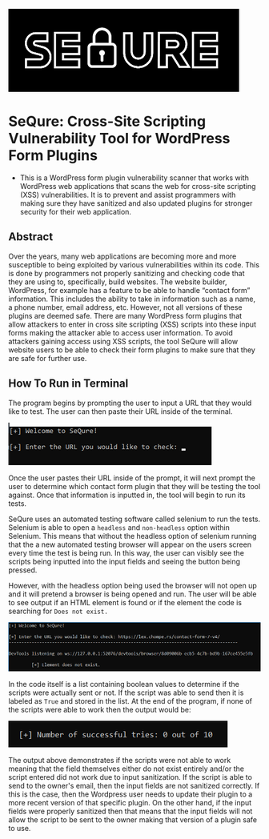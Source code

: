 ![SeQure](img/sequre_logo.png)
# SeQure: Cross-Site Scripting Vulnerability Tool for WordPress Form Plugins

+ This is a WordPress form plugin vulnerability scanner that works with WordPress web applications that scans the web for cross-site scripting (XSS) vulnerabilities. It is to prevent and assist programmers with making sure they have sanitized and also updated plugins for stronger security for their web application.

## Abstract
Over the years, many web applications are becoming more and more susceptible to being exploited by various vulnerabilities within its code. This is done by programmers not properly sanitizing and checking code that they are using to, specifically, build websites. The website builder, WordPress, for example has a feature to be able to handle “contact form” information. This includes the ability to take in information such as a name, a phone number, email address, etc. However, not all versions of these plugins are deemed safe. There are many WordPress form plugins that allow attackers to enter in cross site scripting (XSS) scripts into these input forms making the attacker able to access user information. To avoid attackers gaining access using XSS scripts, the tool SeQure will allow website users to be able to check their form plugins to make sure that they are safe for further use.

## How To Run in Terminal

The program begins by prompting the user to input a URL that they would like to test. The user can then paste their URL inside of the terminal.

![Beginning Prompt](img/bg_prompt.png)

Once the user pastes their URL inside of the prompt, it will next prompt the user to determine which contact form plugin that they will be testing the tool against. Once that information is inputted in, the tool will begin to run its tests.

SeQure uses an automated testing software called selenium to run the tests. Selenium is able to open a `headless` and `non-headless` option within Selenium. This means that without the headless option of selenium running that the a new automated testing browser will appear on the users screen every time the test is being run. In this way, the user can visibly see the scripts being inputted into the input fields and seeing the button being pressed.

However, with the headless option being used the browser will not open up and it will pretend a browser is being opened and run. The user will be able to see output if an HTML element is found or if the element the code is searching for `Does not exist.` 

![Does Not Exist Prompt](img/dne_prompt.png)

In the code itself is a list containing boolean values to determine if the scripts were actually sent or not. If the script was able to send then it is labeled as `True` and stored in the list. At the end of the program, if none of the scripts were able to work then the output would be:

![Number of tries](img/tries_prompt.png)

The output above demonstrates if the scripts were not able to work meaning that the field themselves either do not exist entirely and/or the script entered did not work due to input sanitization. If the script is able to send to the owner's email, then the input fields are not sanitized correctly. If this is the case, then the Wordpress user needs to update their plugin to a more recent version of that specific plugin. On the other hand, if the input fields were properly sanitized then that means that the input fields will not allow the script to be sent to the owner making that version of a plugin safe to use.



